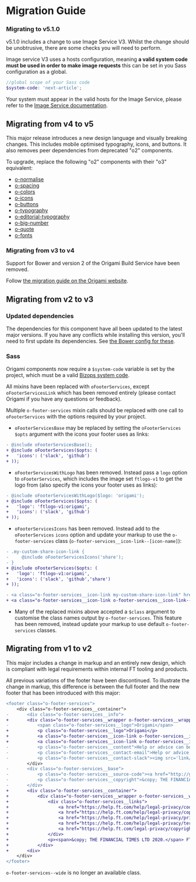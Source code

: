 # Migration Guide

### Migrating to v5.1.0

v5.1.0 includes a change to use Image Service V3. Whilst the change should be unobtrusive, there are some checks you will need to perform.

Image service V3 uses a hosts configuration, meaning **a valid system code must be used in order to make image requests** this can be set in you Sass configuration as a global.

```scss
//global scope of your Sass code
$system-code: 'next-article';
```

Your system must appear in the valid hosts for the Image Service, please refer to the [Image Service documentation](https://github.com/Financial-Times/image-service?tab=readme-ov-file#systems--hosts).

## Migrating from v4 to v5

This major release introduces a new design language and visually breaking changes. This includes mobile optimised typography, icons, and buttons. It also removes peer dependencies from deprecated "o2" components.

To upgrade, replace the following "o2" components with their "o3" equivalent:

- [o-normalise](../o-normalise/MIGRATION.md)
- [o-spacing](../o-spacing/MIGRATION.md)
- [o-colors](../o-colors/MIGRATION.md)
- [o-icons](../o-icons/MIGRATION.md)
- [o-buttons](../o-buttons/MIGRATION.md)
- [o-typography](../o-typography/MIGRATION.md)
- [o-editorial-typography](../o-editorial-typography/MIGRATION.md)
- [o-big-number](../o-big-number/MIGRATION.md)
- [o-quote](../o-quote/MIGRATION.md)
- [o-fonts](../o-fonts/MIGRATION.md)

### Migrating from v3 to v4

Support for Bower and version 2 of the Origami Build Service have been removed.

Follow [the migration guide on the Origami website](https://origami.ft.com/documentation/tutorials/bower-to-npm/).

## Migrating from v2 to v3

### Updated dependencies

The dependencies for this component have all been updated to the latest major versions.
If you have any conflicts while installing this version, you'll need to first update
its dependencies. See [the Bower config for these](./bower.json).

### Sass

Origami components now require a `$system-code` variable is set by the project, which must be a valid [Bizops system code](https://biz-ops.in.ft.com/list/Systems).

All mixins have been replaced with `oFooterServices`, except `oFooterServicesLink` which has been removed entirely (please contact Origami if you have any questions or feedback).

Multiple `o-footer-services` mixin calls should be replaced with one call to `oFooterServices` with the options required by your project.

- `oFooterServicesBase` may be replaced by setting the `oFooterServices` `$opts` argument with the icons your footer uses as links:

```diff
- @include oFooterServicesBase();
+ @include oFooterServices($opts: (
+ 	'icons': ('slack', 'github')
+ ));
```

- `oFooterServicesWithLogo` has been removed. Instead pass a `logo` option to `oFooterServices`, which includes the image set `ftlogo-v1` to get the logo from (also specify the icons your footer uses as links):

```diff
- @include oFooterServicesWithLogo($logo: 'origami');
+ @include oFooterServices($opts: (
+ 	'logo': 'ftlogo-v1:origami',
+ 	'icons': ('slack', 'github')
+ ));
```

- `oFooterServicesIcons` has been removed. Instead add to the `oFooterServices` `icons` option and update your markup to use the `o-footer-services` class (`o-footer-services__icon-link--[icon-name]`):

```diff
- .my-custom-share-icon-link {
-     @include oFooterServicesIcons('share');
- }
+ @include oFooterServices($opts: (
+ 	'logo': 'ftlogo-v1:origami',
+ 	'icons': ('slack', 'github','share')
+ ));
```

```diff
- <a class="o-footer-services__icon-link my-custom-share-icon-link" href="#">share</a>
+ <a class="o-footer-services__icon-link o-footer-services__icon-link--share" href="#">share</a>
```

- Many of the replaced mixins above accepted a `$class` argument to customise the class names output by `o-footer-services`. This feature has been removed, instead update your markup to use default `o-footer-services` classes.

## Migrating from v1 to v2

This major includes a change in markup and an entirely new design, which is compliant with legal requirements within internal FT tooling and products.

All previous variations of the footer have been discontinued. To illustrate the change in markup, this difference is between the full footer and the new footer that has been introduced with this major:

```diff
<footer class="o-footer-services">
	<div class="o-footer-services__container">
-		<div class="o-footer-services__info">
+		<div class="o-footer-services__wrapper o-footer-services__wrapper--top">
-			<span class="o-footer-services__logo">Origami</span>
+			<p class="o-footer-services__logo">Origami</p>
+			<a class="o-footer-services__icon-link o-footer-services__icon-link--github" href="#">View project on GitHub</a>
+			<a class="o-footer-services__icon-link o-footer-services__icon-link--slack" href="#">#slack-channel</a>
-			<p class="o-footer-services__content">Help or advice can be found here <a class="link" href="mailto:an.email@someplace.com">an.email@someplace.com</a> and there are other places, <a href='/somewhere'>like this one</a> where you can find help, too.</p>
-			<p class="o-footer-services__contact-email">Help or advice can be found here <a class="link" href="mailto:an.email@someplace.com">an.email@someplace.com</a> and there are other places, <a class="o-footer-services__content--external" href='external-link'>like this one</a> where you can find help, too.</p>
-			<p class="o-footer-services__contact-slack"><img src='link/to/icon'/><a href="https://slack.com/messages/[id]/">#slack-channel</a></p>
		</div>
-		<div class="o-footer-services__base">
-			<p class="o-footer-services__source-code"><a href="http://github.com/financial-times/o-footer-services">View project on GitHub</a></p>
-			<p class="o-footer-services__copyright">&copy; THE FINANCIAL TIMES LTD. FT and 'Financial Times' are trademarks of The Financial Times Ltd.</p>
-		</div>
+		<div class="o-footer-services__container">
+			<div class="o-footer-services__wrapper o-footer-services__wrapper--legal">
+				<div class="o-footer-services__links">
+					<a href="https://help.ft.com/help/legal-privacy/cookies/">Cookies</a>
+					<a href="https://help.ft.com/help/legal-privacy/copyright/copyright-policy/">Copyright</a>
+					<a href="https://help.ft.com/help/legal-privacy/privacy/">Privacy</a>
+					<a href="https://help.ft.com/help/legal-privacy/terms-conditions">Terms & Conditions</a>
+					<a href="https://help.ft.com/legal-privacy/copyright-policy/">Slavery Statement & Policies</a>
+				</div>
+				<p><span>&copy; THE FINANCIAL TIMES LTD 2020.</span> FT and 'Financial Times' are trademarks of The Financial Times Ltd.</p>
+			</div>
+		<div>
	</div>
</footer>
```

`o-footer-services--wide` is no longer an available class.
